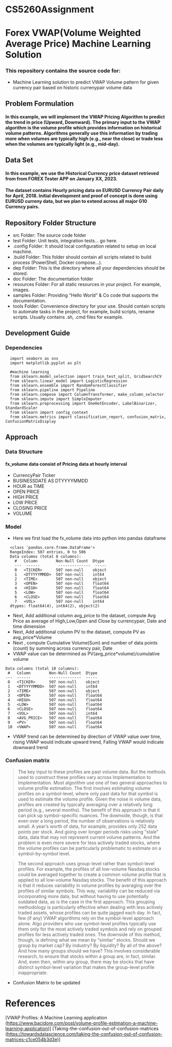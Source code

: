 # CS5260Assignment
# Forex VWAP(Volume Weighted Average Price)  Machine Learning Solution
### This repository contains the source code for:
- Machine Learning solution to predict VWAP Volume pattern for given currency pair based on historic currenypair volume data
## Problem Formulation
#### In this example, we will implement the VWAP Pricing Algorithm to predict the trend in price (Upward, Downward). The primary input to the VWAP algorithm is the volume profile which  provides information on historical volume patterns. Algorithms generally use this information by trading more when volumes are typically high (e.g., near the close) or trade less when the volumes are typically light (e.g., mid-day).
## Data Set
#### In this example, we use the Historical Currency price dataset retrieved from from FOREX Tester APP on January XX, 2023.
#### The dataset contains Hourly pricing data on EURUSD Currency Pair daily for April, 2018. Initial development and proof of concept is done using EURUSD curreny data, but we plan to extend across all major G10 Currency pairs.
## Repository Folder Structure
- src Folder: The source code folder
- test Folder: Unit tests, integration tests… go here.
- .config Folder: It should local configuration related to setup on local machine.
- .build Folder: This folder should contain all scripts related to build process (PowerShell, Docker compose…).
- dep Folder: This is the directory where all your dependencies should be stored.
- doc Folder: The documentation folder
- resources Folder: For all static resources in your project. For example, images.
- samples Folder: Providing “Hello World” & Co code that supports the documentation.
- tools Folder: Convenience directory for your use. Should contain scripts to automate tasks in the project, for example, build scripts, rename scripts. Usually contains .sh, .cmd files for example.
## Development Guide
### Dependencies
```
  import seaborn as sns
  import matplotlib.pyplot as plt

  #machine learning
  from sklearn.model_selection import train_test_split, GridSearchCV
  from sklearn.linear_model import LogisticRegression
  from sklearn.ensemble import RandomForestClassifier
  from sklearn.pipeline import Pipeline 
  from sklearn.compose import ColumnTransformer, make_column_selector
  from sklearn.impute import SimpleImputer
  from sklearn.preprocessing import OneHotEncoder, LabelBinarizer, StandardScaler
  from sklearn import config_context
  from sklearn.metrics import classification_report, confusion_matrix, ConfusionMatrixDisplay
```
## Approach
### Data Structure
#### fx_volume data consist of Pricing data at hourly interval
- CurrencyPair Ticker
- BUSINESSDATE AS DTYYYYMMDD
- HOUR as TIME
- OPEN PRICE
- HIGH PRICE
- LOW PRICE
- CLOSING PRICE
- VOLUME

### Model 
- Here we first load the fx_volume data into python into pandas dataframe
```
  <class 'pandas.core.frame.DataFrame'>
  RangeIndex: 507 entries, 0 to 506
  Data columns (total 8 columns):
    #   Column        Non-Null Count  Dtype  
    ---  ------        --------------  -----  
    0   <TICKER>      507 non-null    object 
    1   <DTYYYYMMDD>  507 non-null    int64  
    2   <TIME>        507 non-null    object 
    3   <OPEN>        507 non-null    float64
    4   <HIGH>        507 non-null    float64
    5   <LOW>         507 non-null    float64
    6   <CLOSE>       507 non-null    float64
    7   <VOL>         507 non-null    int64  
  dtypes: float64(4), int64(2), object(2)
```
- Next, Add additional column avg_price to the dataset, compute Avg Price as average of High,Low,Open and Close by currencypair, Date and time dimension
- Next, Add additional column PV to the dataset, compute PV as avg_price*Volume
- Next , compute Cumulative Volume(Sum) and number of data points (count) by summing across currency pair, Date
- VWAP value can be determined as PV(avg_price*volume)/cumulative volume
```  
Data columns (total 10 columns):
 #   Column        Non-Null Count  Dtype  
---  ------        --------------  -----  
 0   <TICKER>      507 non-null    object 
 1   <DTYYYYMMDD>  507 non-null    int64  
 2   <TIME>        507 non-null    object 
 3   <OPEN>        507 non-null    float64
 4   <HIGH>        507 non-null    float64
 5   <LOW>         507 non-null    float64
 6   <CLOSE>       507 non-null    float64
 7   <VOL>         507 non-null    int64  
 8   <AVG_PRICE>   507 non-null    float64
 9   <PV>          507 non-null    float64
 10  <VWAP>        507 non-null    float64
```
- VWAP trend can be determined by direction of VWAP value over time, rising VWAP would indicate upward trend, Falling VWAP would indicate downward trend
### Confusion matrix
> The key input to these profiles are past volume data. But the methods used to construct these profiles vary across Implementation to Implementation. 
> Most algorithm  use one of two general approaches to volume profile estimation. The first involves estimating volume profiles on a symbol-level, where only past data for that symbol is used to estimate the volume profile. Given the noise in volume data, profiles are created by typically averaging over a relatively long period (e.g., several months). The benefit of this approach is that it can pick up symbol-specific nuances. The downside, though, is that even over a long period, the number of observations is relatively small. A year’s worth of data, for example, provides only 252 data points per stock. And going over longer periods risks using “stale” data, data that may not represent current volume patterns. And the problem is even more severe for less actively traded stocks, where the volume profiles can be particularly problematic to estimate on a symbol-by-symbol level.

> The second approach uses group-level rather than symbol-level profiles. For example, the profiles of all low-volume Nasdaq stocks could be averaged together to create a common volume profile that is applied to all low-volume Nasdaq stocks. The benefit of this approach is that it reduces variability in volume profiles by averaging over the profiles of similar symbols. This way, variability can be reduced via incorporating more data, but without having to use potentially outdated data, as is the case in the first approach. This grouping methodology is particularly effective when dealing with less actively traded assets, whose profiles can be quite jagged each day. In fact, few (if any) VWAP algorithms rely on the symbol-level approach alone. Algo providers who use symbol-level profiles typically use them only for the most actively traded symbols and rely on grouped profiles for less actively traded ones. The downside of this method, though, is defining what we mean by “similar” stocks. Should we group by market cap? By industry? By liquidity? By all of the above? And how many groups should we have? This involves considerable research, to ensure that stocks within a group are, in fact, similar. And, even then, within any group, there may be stocks that have distinct symbol-level variation that makes the group-level profile inappropriate.

- Confusion Matrix  to be updated
# References
[VWAP Profiles: A Machine Learning application (https://www.bacidore.com/post/volume-profile-estimation-a-machine-learning-application)]
[Taking-the-confusion-out-of-confusion-matrices (https://towardsdatascience.com/taking-the-confusion-out-of-confusion-matrices-c1ce054b3d3e)]
